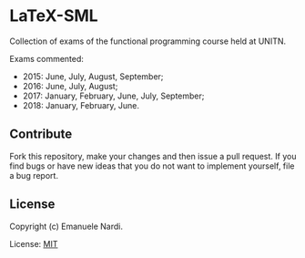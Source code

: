 # LaTeX-SML

Collection of exams of the functional programming course held at UNITN.

Exams commented:
- 2015: June, July, August, September;
- 2016: June, July, August;
- 2017: January, February, June, July, September;
- 2018: January, February, June.

## Contribute

Fork this repository, make your changes and then issue a pull request. If you find bugs or have new ideas that you do not want to implement yourself, file a bug report.

## License

Copyright (c) Emanuele Nardi.

License: [MIT][1]

[1]:https://choosealicense.com/licenses/mit/

